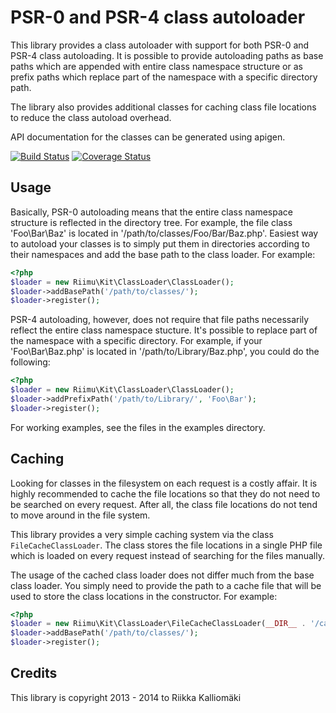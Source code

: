 # PSR-0 and PSR-4 class autoloader #

This library provides a class autoloader with support for both PSR-0 and
PSR-4 class autoloading. It is possible to provide autoloading paths as base
paths which are appended with entire class namespace structure or as prefix
paths which replace part of the namespace with a specific directory path.

The library also provides additional classes for caching class file locations
to reduce the class autoload overhead.

API documentation for the classes can be generated using apigen.

[![Build Status](https://travis-ci.org/Riimu/Kit-ClassLoader.svg?branch=master)](https://travis-ci.org/Riimu/Kit-ClassLoader)
[![Coverage Status](https://coveralls.io/repos/Riimu/Kit-ClassLoader/badge.png?branch=master)](https://coveralls.io/r/Riimu/Kit-ClassLoader?branch=master)

## Usage ##

Basically, PSR-0 autoloading means that the entire class namespace structure
is reflected in the directory tree. For example, the file class 'Foo\Bar\Baz'
is located in '/path/to/classes/Foo/Bar/Baz.php'. Easiest way to autoload your
classes is to simply put them in directories according to their namespaces and
add the base path to the class loader. For example:

```php
<?php
$loader = new Riimu\Kit\ClassLoader\ClassLoader();
$loader->addBasePath('/path/to/classes/');
$loader->register();
```

PSR-4 autoloading, however, does not require that file paths necessarily reflect
the entire class namespace stucture. It's possible to replace part of the
namespace with a specific directory. For example, if your 'Foo\Bar\Baz.php' is
located in '/path/to/Library/Baz.php', you could do the following:

```php
<?php
$loader = new Riimu\Kit\ClassLoader\ClassLoader();
$loader->addPrefixPath('/path/to/Library/', 'Foo\Bar');
$loader->register();
```

For working examples, see the files in the examples directory.

## Caching ##

Looking for classes in the filesystem on each request is a costly affair. It is
highly recommended to cache the file locations so that they do not need to be
searched on every request. After all, the class file locations do not tend to
move around in the file system.

This library provides a very simple caching system via the class
`FileCacheClassLoader`. The class stores the file locations in a single PHP file
which is loaded on every request instead of searching for the files manually.

The usage of the cached class loader does not differ much from the base class
loader. You simply need to provide the path to a cache file that will be used
to store the class locations in the constructor. For example:

```php
<?php
$loader = new Riimu\Kit\ClassLoader\FileCacheClassLoader(__DIR__ . '/cache.php');
$loader->addBasePath('/path/to/classes/');
$loader->register();
```

## Credits ##

This library is copyright 2013 - 2014 to Riikka Kalliomäki
